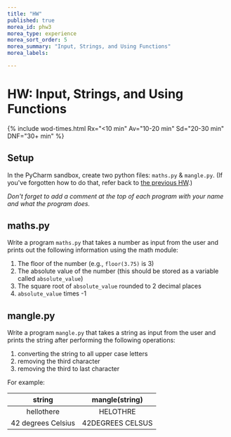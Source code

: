 ```yaml
---
title: "HW"
published: true
morea_id: phw3
morea_type: experience
morea_sort_order: 5
morea_summary: "Input, Strings, and Using Functions"
morea_labels:

---
```

# HW: Input, Strings, and Using Functions

{% include wod-times.html Rx="<10 min" Av="10-20 min" Sd="20-30 min" DNF="30+ min" %}

## Setup

In the PyCharm sandbox, create two python files: `maths.py` & `mangle.py`. (If you've forgotten how to do that, refer back to [the previous HW](http://emhill.github.io/150/morea/01.unix/phw1.html).)

*Don't forget to add a comment at the top of each program with your name and what the program does.*

## maths.py

Write a program `maths.py` that takes a number as input from the user and prints out the following information using the math module:

  1. The floor of the number (e.g., `floor(3.75)` is 3)
  1. The absolute value of the number (this should be stored as a variable called `absolute_value`)
  1. The square root of `absolute_value` rounded to 2 decimal places <!-- factorial -->
  1. `absolute_value` times -1

## mangle.py

Write a program `mangle.py` that takes a string as input from the user and prints the string after performing the following operations:

  1. converting the string to all upper case letters
  1. removing the third character
  1. removing the third to last character
  
For example:

| **string** | **mangle(string)** |
|:---:|:---:|
| hellothere | HELOTHRE |
| 42 degrees Celsius | 42DEGREES CELSUS | 

<!--## Submission

Once you're satisfied that your programs are working correctly, take a screenshot of each program open in the editor, with its output displayed in the console, and submit to google classroom. You should submit 2 screenshots.-->

<!--## Demonstration

Once you've finished doing the HW a single time, you can watch me do it:

{% include youtube.html id="8uFbvxWgi9E" %}

{% include wod-warning.html %}-->
